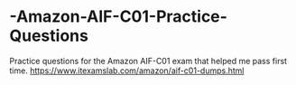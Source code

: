 # -Amazon-AIF-C01-Practice-Questions
 Practice questions for the Amazon AIF-C01 exam that helped me pass first time. https://www.itexamslab.com/amazon/aif-c01-dumps.html
